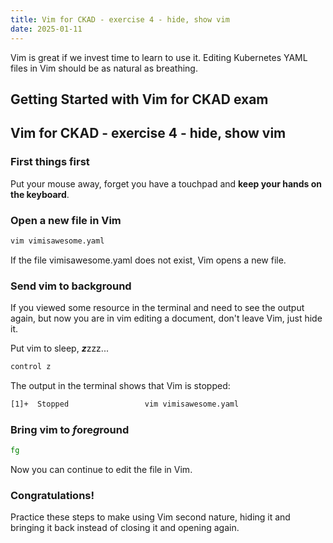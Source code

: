 ```yaml
---
title: Vim for CKAD - exercise 4 - hide, show vim
date: 2025-01-11
---
```

Vim is great if we invest time to learn to use it. Editing Kubernetes YAML files in Vim should be as natural as breathing.

## Getting Started with Vim for CKAD exam

## Vim for CKAD - exercise 4 - hide, show vim

### First things first
Put your mouse away, forget you have a touchpad and **keep your hands on the keyboard**.

### Open a new file in Vim
```bash
vim vimisawesome.yaml
```
If the file vimisawesome.yaml does not exist, Vim opens a new file.

### Send vim to background
If you viewed some resource in the terminal and need to see the output again, but now you are in vim editing a document, don't leave Vim, just hide it.

Put vim to sleep, ***z***zzz...

```bash
control z
```

The output in the terminal shows that Vim is stopped:
```bash
[1]+  Stopped                 vim vimisawesome.yaml
```
### Bring vim to ***f***ore***g***round

```bash
fg
```

Now you can continue to edit the file in Vim.

### Congratulations!
Practice these steps to make using Vim second nature, hiding it and bringing it back instead of closing it and opening again.
